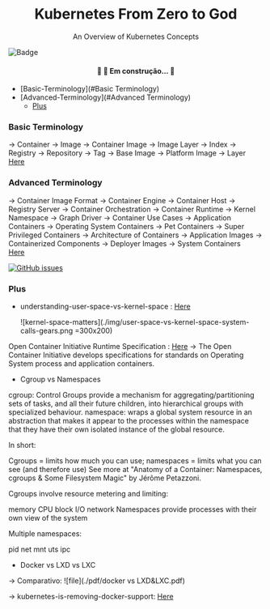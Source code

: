 <h1 align="center">Kubernetes From Zero to God</h1>


<p align="center">An Overview of Kubernetes Concepts</p>


![Badge](https://img.shields.io/static/v1?label=Kubernetes&message=From%20Zero%20To%20God&color=326CE5&style=for-the-badge&logo=ghost)


<h4 align="center"> 
	🚧  🚀 Em construção...  🚧
</h4>

<!--ts-->
   * [Basic-Terminology](#Basic Terminology)
   * [Advanced-Terminology](#Advanced Terminology)
      * [Plus](#Plus)
<!--te-->


### Basic Terminology
  -> Container
  -> Image
  -> Container Image
  -> Image Layer
  -> Index
  -> Registry
  -> Repository
  -> Tag
  -> Base Image
  -> Platform Image
  -> Layer 
<a href="https://developers.redhat.com/blog/2016/01/13/a-practical-introduction-to-docker-container-terminology/">Here</a>

### Advanced Terminology 
  -> Container Image Format
  -> Container Engine
  -> Container Host
  -> Registry Server
  -> Container Orchestration
  -> Container Runtime
  -> Kernel Namespace
  -> Graph Driver
  -> Container Use Cases
  -> Application Containers
  -> Operating System Containers
  -> Pet Containers
  -> Super Privileged Containers
  -> Architecture of Containers
  -> Application Images
  -> Containerized  Components
  -> Deployer Images
  -> System Containers  
<a href="https://developers.redhat.com/blog/2018/02/22/container-terminology-practical-introduction/#h.6yt1ex5wfo3l">Here</a>


[![GitHub issues](https://img.shields.io/static/v1?label=Kubernetes&message=From%20Zero%20To%20God&color=326CE5&style=for-the-badge&logo=ghost)](https://github.com/ryanface/Kubernetes-from-zero-to-god/issues)


### Plus

- understanding-user-space-vs-kernel-space : <a href="https://www.redhat.com/en/blog/architecting-containers-part-1-why-understanding-user-space-vs-kernel-space-matters">Here</a>

  ![kernel-space-matters](./img/user-space-vs-kernel-space-system-calls-gears.png =300x200)


Open Container Initiative Runtime Specification : <a href="https://github.com/opencontainers/runtime-spec/blob/master/spec.md">Here</a>
 -> The Open Container Initiative develops specifications for standards on Operating System process and application containers.



- Cgroup vs Namespaces


cgroup: Control Groups provide a mechanism for aggregating/partitioning sets of tasks, and all their future children, into hierarchical groups with specialized behaviour.
namespace: wraps a global system resource in an abstraction that makes it appear to the processes within the namespace that they have their own isolated instance of the global resource.

In short:

Cgroups = limits how much you can use;
namespaces = limits what you can see (and therefore use)
See more at "Anatomy of a Container: Namespaces, cgroups & Some Filesystem Magic" by Jérôme Petazzoni.

Cgroups involve resource metering and limiting:

memory
CPU
block I/O
network
Namespaces provide processes with their own view of the system

Multiple namespaces:

pid
net
mnt
uts
ipc


- Docker vs LXD vs LXC

 -> Comparativo: 
 ![file](./pdf/docker vs LXD&LXC.pdf) 

 -> kubernetes-is-removing-docker-support: <a href="https://www.openshift.com/blog/kubernetes-is-removing-docker-support-kubernetes-is-not-removing-docker-support">Here</a>

